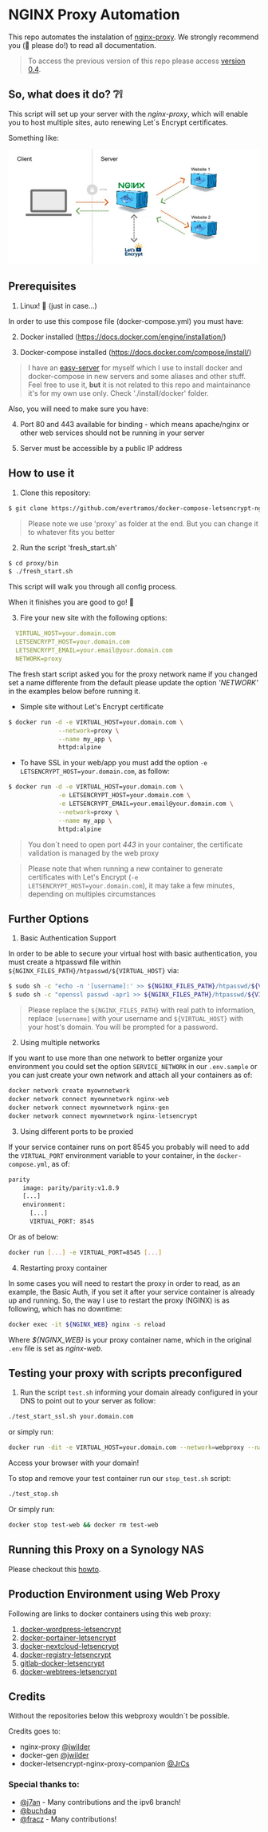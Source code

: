 # NGINX Proxy Automation

This repo automates the instalation of [nginx-proxy](https://github.com/nginx-proxy/nginx-proxy).
We strongly recommend you (:pray: please do!) to read all documentation.

> To access the previous version of this repo please access [version 0.4](https://github.com/evertramos/docker-compose-letsencrypt-nginx-proxy-companion/tree/v0.4).


## So, what does it do? :grey_question::grey_exclamation:

This script will set up your server with the *nginx-proxy*, which will enable you to host multiple sites, 
auto renewing Let´s Encrypt certificates. 

Something like:

![Web Proxy environment](https://github.com/evertramos/images/raw/master/webproxy.jpg)


## Prerequisites

1. Linux! 🐧 (just in case...)


In order to use this compose file (docker-compose.yml) you must have:

2. Docker installed (https://docs.docker.com/engine/installation/)

3. Docker-compose installed (https://docs.docker.com/compose/install/)

> I have an [easy-server](https://github.com/evertramos/easy-server) for myself which I use to install 
> docker and docker-compose in new servers and some aliases and other stuff. Feel free to use it, **but**
> it is not related to this repo and maintainance it's for my own use only.  Check './install/docker' folder.

Also, you will need to make sure you have:

4. Port 80 and 443 available for binding - which means apache/nginx or other web services should not be 
   running in your server
   
5. Server must be accessible by a public IP address 

## How to use it

1. Clone this repository:

```bash
$ git clone https://github.com/evertramos/docker-compose-letsencrypt-nginx-proxy-companion.git proxy 
```

> Please note we use 'proxy' as folder at the end. But you can change it to whatever fits you better  

2. Run the script 'fresh_start.sh'
   
```bash
$ cd proxy/bin
$ ./fresh_start.sh
```

This script will walk you through all config process.  

When it finishes you are good to go! :checkered_flag:

3. Fire your new site with the following options:

```yaml
  VIRTUAL_HOST=your.domain.com
  LETSENCRYPT_HOST=your.domain.com
  LETSENCRYPT_EMAIL=your.email@your.domain.com
  NETWORK=proxy
```

The fresh start script asked you for the proxy network name if you changed set a name differente from 
the default please update the option *'NETWORK'* in the examples below before running it. 

- Simple site without Let's Encrypt certificate 
```bash
$ docker run -d -e VIRTUAL_HOST=your.domain.com \
              --network=proxy \
              --name my_app \
              httpd:alpine
```

- To have SSL in your web/app you must add the option `-e LETSENCRYPT_HOST=your.domain.com`, as follow:

```bash
$ docker run -d -e VIRTUAL_HOST=your.domain.com \
              -e LETSENCRYPT_HOST=your.domain.com \
              -e LETSENCRYPT_EMAIL=your.email@your.domain.com \
              --network=proxy \
              --name my_app \
              httpd:alpine
```

> You don´t need to open port *443* in your container, the certificate validation is managed by the web proxy

> Please note that when running a new container to generate certificates with Let's Encrypt 
> (`-e LETSENCRYPT_HOST=your.domain.com`), it may take a few minutes, depending on multiples circumstances


## Further Options

1. Basic Authentication Support

In order to be able to secure your virtual host with basic authentication, you must create a htpasswd file 
within `${NGINX_FILES_PATH}/htpasswd/${VIRTUAL_HOST}` via:

```bash
$ sudo sh -c "echo -n '[username]:' >> ${NGINX_FILES_PATH}/htpasswd/${VIRTUAL_HOST}"
$ sudo sh -c "openssl passwd -apr1 >> ${NGINX_FILES_PATH}/htpasswd/${VIRTUAL_HOST}"
```

> Please replace the `${NGINX_FILES_PATH}` with real path to information, replace `[username]` with your username and `${VIRTUAL_HOST}` with your host's domain. You will be prompted for a password.

2. Using multiple networks

If you want to use more than one network to better organize your environment you could set the option `SERVICE_NETWORK` in our `.env.sample` or you can just create your own network and attach all your containers as of:

```bash
docker network create myownnetwork
docker network connect myownnetwork nginx-web
docker network connect myownnetwork nginx-gen
docker network connect myownnetwork nginx-letsencrypt
```

3. Using different ports to be proxied

If your service container runs on port 8545 you probably will need to add the `VIRTUAL_PORT` environment variable to your container, in the `docker-compose.yml`, as of:

```bash
parity
    image: parity/parity:v1.8.9
    [...]
    environment:
      [...]
      VIRTUAL_PORT: 8545
```

Or as of below:

```bash
docker run [...] -e VIRTUAL_PORT=8545 [...]
```

4. Restarting proxy container

In some cases you will need to restart the proxy in order to read, as an example, the Basic Auth, if you set it after your service container is already up and running. So, the way I use to restart the proxy (NGINX) is as following, which has no downtime:

```bash
docker exec -it ${NGINX_WEB} nginx -s reload
```

Where *${NGINX_WEB}* is your proxy container name, which in the original `.env` file is set as *nginx-web*.


## Testing your proxy with scripts preconfigured 

1. Run the script `test.sh` informing your domain already configured in your DNS to point out to your server as follow:

```bash
./test_start_ssl.sh your.domain.com
```

or simply run:

```bash
docker run -dit -e VIRTUAL_HOST=your.domain.com --network=webproxy --name test-web httpd:alpine
```

Access your browser with your domain!

To stop and remove your test container run our `stop_test.sh` script:

```bash
./test_stop.sh
```

Or simply run:

```bash
docker stop test-web && docker rm test-web
```

## Running this Proxy on a Synology NAS

Please checkout this [howto](https://github.com/evertramos/docker-compose-letsencrypt-nginx-proxy-companion/blob/master/docs/HOWTO-Synlogy.md).

## Production Environment using Web Proxy

Following are links to docker containers using this web proxy:

1. [docker-wordpress-letsencrypt](https://github.com/evertramos/docker-wordpress-letsencrypt)
2. [docker-portainer-letsencrypt](https://github.com/evertramos/docker-portainer-letsencrypt)
3. [docker-nextcloud-letsencrypt](https://github.com/evertramos/docker-nextcloud-letsencrypt)
4. [docker-registry-letsencrypt](https://github.com/evertramos/docker-registry-letsencrypt)
5. [gitlab-docker-letsencrypt](https://github.com/steevepay/gitlab-docker-letsencrypt)
6. [docker-webtrees-letsencrypt](https://github.com/mstroppel/docker-webtrees-letsencrypt)

## Credits

Without the repositories below this webproxy wouldn´t be possible.

Credits goes to:
- nginx-proxy [@jwilder](https://github.com/jwilder/nginx-proxy)
- docker-gen [@jwilder](https://github.com/jwilder/docker-gen)
- docker-letsencrypt-nginx-proxy-companion [@JrCs](https://github.com/JrCs/docker-letsencrypt-nginx-proxy-companion)

### Special thanks to:

- [@j7an](https://github.com/j7an) - Many contributions and the ipv6 branch!
- [@buchdag](https://github.com/JrCs/docker-letsencrypt-nginx-proxy-companion/pull/226#event-1145800062)
- [@fracz](https://github.com/fracz) - Many contributions!

